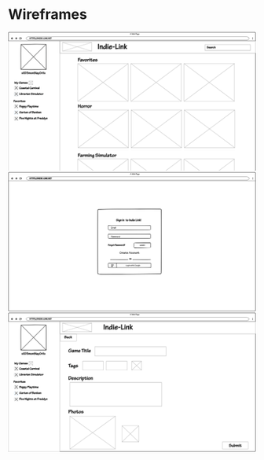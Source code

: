 # Wireframes

<img src="wireframe1.png" alt="wireframe1">
<img src="wireframe2.png" alt="wireframe2">
<img src="wireframe3.png" alt="wireframe3">
